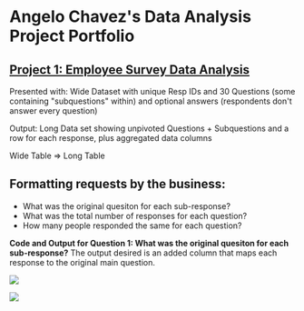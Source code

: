 # Angelo Chavez's Data Analysis Project Portfolio

## [Project 1: Employee Survey Data Analysis](https://www.kaggle.com/angelochavez/employee-survey-data-analysis)

Presented with: Wide Dataset with unique Resp IDs and 30 Questions (some containing "subquestions" within) and optional answers (respondents don't answer every question)

Output: Long Data set showing unpivoted Questions + Subquestions and a row for each response, plus aggregated data columns

Wide Table => Long Table

## Formatting requests by the business:
* What was the original quesiton for each sub-response?
* What was the total number of responses for each question?
* How many people responded the same for each question?

**Code and Output for Question 1: What was the original quesiton for each sub-response?**
The output desired is an added column that maps each response to the original main question.

![](https://github.com/angelolo96/Angelo_Portfolio/blob/main/images/question_code_1.png)

![](https://github.com/angelolo96/Angelo_Portfolio/blob/main/images/question_output_1.png)

